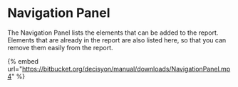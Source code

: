 # Navigation Panel​

The Navigation Panel lists the elements that can be added to the report. Elements that are already in the report are also listed here, so that you can remove them easily from the report. 

{% embed url="https://bitbucket.org/decisyon/manual/downloads/NavigationPanel.mp4" %}



  


